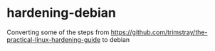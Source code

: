 # hardening-debian
Converting some of the steps from https://github.com/trimstray/the-practical-linux-hardening-guide to debian
